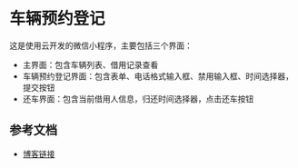 # 车辆预约登记

这是使用云开发的微信小程序，主要包括三个界面：

- 主界面：包含车辆列表、借用记录查看
- 车辆预约登记界面：包含表单、电话格式输入框、禁用输入框、时间选择器，提交按钮
- 还车界面：包含当前借用人信息，归还时间选择器，点击还车按钮

## 参考文档

- [博客链接](https://blog.csdn.net/GQ_Sonofgod/article/details/108388107)

